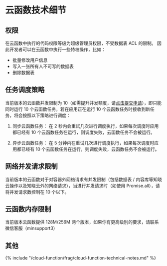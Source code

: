 # 云函数技术细节

## 权限

在云函数中执行的代码权限等级为超级管理员权限，不受数据表 ACL 的限制。
因此开发者可以在云函数中执行一些特权操作，比如：
- 批量修改用户信息
- 写入一张所有人不可写的数据表
- 删除数据表

## 任务调度策略

当前版本的云函数并发限制为 10（如需提升并发额度，请[点击提交申请](https://jinshuju.net/f/oUGuT1)），即只能同时运行 10 个云函数任务，若在应用正在运行 10 个云函数任务时接收到新任务，将会按照以下策略进行调度：

1. 同步云函数任务：
在 2 秒内会重试几次进行调度执行，如果每次调度时应用都已经有 10 个云函数任务在运行，则调度失败，云函数任务不会被运行。

2. 异步云函数任务：
在 5 分钟内在重试几次进行调度执行，如果每次调度时应用都已经有 10 个云函数任务在运行，则调度失败，云函数任务不会被运行。

## 网络并发请求限制

当前版本的云函数对于对容器外网络请求有并发限制（包括数据表 / 内容库等知晓云操作以及知晓云外的网络请求），当进行并发请求时（如使用 Promise.all），请将并发请求数控制在 10 个以下。

## 云函数内存限制

当前版本云函数提供 128M/256M 两个版本，如果你有更高级别的要求，请联系微信客服（minsupport3）

## 其他

{% include "/cloud-function/frag/cloud-function-technical-notes.md" %}
